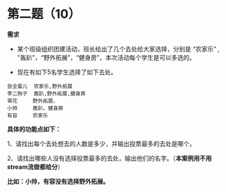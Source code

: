 # 第二题（10）

**需求**

* 某个班级组织团建活动，班长给出了几个去处给大家选择，分别是 “农家乐” , "轰趴"，“野外拓展”，“健身房”，本次活动每个学生是可以多选的。

* 现在有如下5名学生选择了如下去处。

```
张全蛋儿  农家乐,野外拓展
李二狗子  轰趴,野外拓展,健身房
翠花     野外拓展，
小帅     轰趴，健身房
有容     农家乐
```

**具体的功能点如下：**

1、请找出每个去处想去的人数是多少，并输出投票最多的去处是哪个。

2、请找出哪些人没有选择投票最多的去处，输出他们的名字。（**本案例用不用stream流做都给分**）

**比如：小帅，有容没有选择野外拓展。**